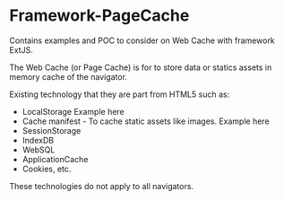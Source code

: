 Framework-PageCache
===================

Contains examples and POC to consider on Web Cache with framework ExtJS.

The Web Cache (or Page Cache) is for to store data or statics assets in memory cache of the navigator. 

Existing technology that they are part from HTML5 such as:
- LocalStorage Example here
- Cache manifest - To cache static assets like images. Example here 
- SessionStorage
- IndexDB
- WebSQL
- ApplicationCache
- Cookies, etc.

These technologies do not apply to all navigators.

